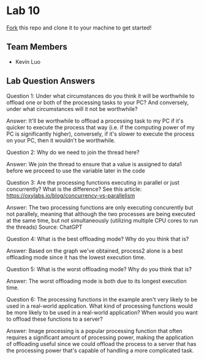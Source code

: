 # Lab 10
[Fork](https://docs.github.com/en/get-started/quickstart/fork-a-repo) this repo and clone it to your machine to get started!

## Team Members
- Kevin Luo

## Lab Question Answers

Question 1: Under what circumstances do you think it will be worthwhile to offload one or both
of the processing tasks to your PC? And conversely, under what circumstances will it not be
worthwhile?

Answer: It'll be worthwhile to offload a processing task to my PC if it's quicker to execute the process that way (i.e. if the computing power of my PC is significantly higher), conversely, if it's slower to execute the process on your PC, then it wouldn't be worthwhile.

Question 2: Why do we need to join the thread here?

Answer: We join the thread to ensure that a value is assigned to data1 before we proceed to use the variable later in the code

Question 3: Are the processing functions executing in parallel or just concurrently? What is the difference?
         See this article: https://oxylabs.io/blog/concurrency-vs-parallelism

Answer: The two processing functions are only executing concurently but not parallely, meaning that although the two processes are being executed at the same time, but not simultaneously (utilizing multiple CPU cores to run the threads)
Source: ChatGPT

Question 4: What is the best offloading mode? Why do you think that is?

Answer: Based on the graph we've obtained, process2 alone is a best offloading mode since it has the lowest execution time.

Question 5: What is the worst offloading mode? Why do you think that is?

Answer: The worst offloading mode is both due to its longest execution time.

Question 6: The processing functions in the example aren't very likely to be used in a real-world application. 
What kind of processing functions would be more likely to be used in a real-world application?
When would you want to offload these functions to a server?

Answer: Image processing is a popular processing function that often requires a significant amount of processing power, making the application of offloading useful since we could offload the process to a server that has the processing power that's capable of handling a more complicated task.